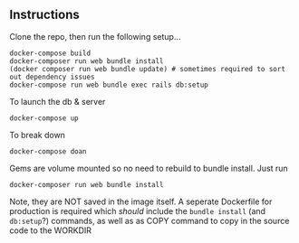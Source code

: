 ## Instructions

Clone the repo, then run the following setup...
````
docker-compose build
docker-composer run web bundle install
(docker composer run web bundle update) # sometimes required to sort out dependency issues
docker-compose run web bundle exec rails db:setup
````

To launch the db & server
````
docker-compose up
````

To break down
````
docker-compose doan
````

Gems are volume mounted so no need to rebuild to bundle install. Just run
````
docker-composer run web bundle install
````

Note, they are NOT saved in the image itself. A seperate Dockerfile for production
is required which _should_ include the `bundle install` (and `db:setup`?) commands, as well as
as COPY command to copy in the source code to the WORKDIR
